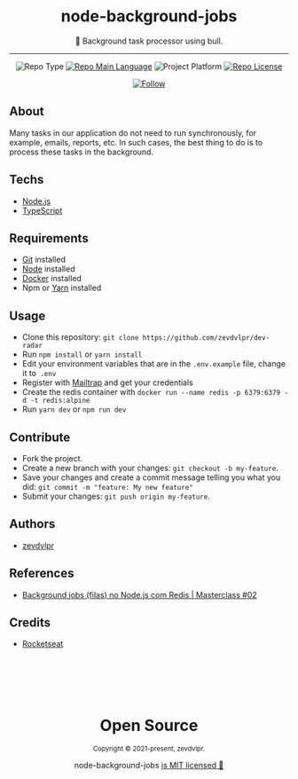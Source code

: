 <div align="center">  
  <h1>node-background-jobs</h1>  
  <p>🦬 Background task processor using bull.</p>    
  <hr />    
  <p>
      <img src="https://img.shields.io/badge/type-studie-purple" alt="Repo Type" />
      <a href="https://www.typescriptlang.org/"><img src="https://img.shields.io/badge/language-typescript-blue" alt="Repo Main Language" /></a>
      <img src="https://img.shields.io/badge/platform-backend-blueviolet" alt="Project Platform" />      
      <a href="https://github.com/zevdvlpr-studies/node-background-jobs/tree/main/LICENSE"><img src="https://img.shields.io/github/license/zevdvlpr/ignite-reactjs-ignews?color=red&label=license" alt="Repo License" /></a>
  </p>     
  <p><a href="https://www.linkedin.com/in/zevdvlpr" target="_blank"><img src="https://img.shields.io/twitter/url?label=Connect%20%40zevdvlpr&logo=linkedin&url=https%3A%2F%2Fwww.twitter.com%2zevdvlpr%2F" alt="Follow" /></a><p>
</div>

## About

Many tasks in our application do not need to run synchronously, for example, emails, reports, etc. In such cases, the best thing to do is to process these tasks in the background.

## Techs

- [Node.js](https://nodejs.org)
- [TypeScript](https://www.typescriptlang.org)

## Requirements

- [Git](https://git-scm.com/) installed
- [Node](https://node.js.org/) installed
- [Docker](https://www.docker.com/) installed
- Npm or [Yarn](https://yarnpkg.com/) installed

## Usage

- Clone this repository: `git clone https://github.com/zevdvlpr/dev-radar`
- Run `npm install` or `yarn install`
- Edit your environment variables that are in the `.env.example` file, change it to` .env`
- Register with [Mailtrap](https://mailtrap.io) and get your credentials
- Create the redis container with `docker run --name redis -p 6379:6379 -d -t redis:alpine`
- Run `yarn dev` or `npm run dev`

## Contribute

- Fork the project.
- Create a new branch with your changes: `git checkout -b my-feature`.
- Save your changes and create a commit message telling you what you did: `git commit -m "feature: My new feature"`
- Submit your changes: `git push origin my-feature`.

## Authors

- [zevdvlpr](https://github.com/zevdvlpr)

## References

- [Background jobs (filas) no Node.js com Redis | Masterclass #02](https://www.youtube.com/watch?v=uonKHztGhko)

## Credits

- [Rocketseat](https://www.youtube.com/channel/rocketseat)

<br>
<br>
<br>
<br>

<div align="center">
  <h1>Open Source</h1>
  <sub>Copyright © 2021-present, zevdvlpr.</sub>  
  <p>node-background-jobs <a href="https://github.com/zevdvlpr-studies/node-background-jobs/tree/main/LICENSE">is MIT licensed 💖</a></p> 
</div>
